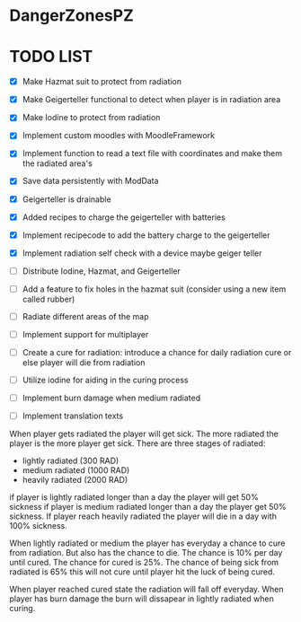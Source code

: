 # DangerZonesPZ

# TODO LIST

- [x] Make Hazmat suit to protect from radiation
- [x] Make Geigerteller functional to detect when player is in radiation area
- [x] Make Iodine to protect from radiation
- [x] Implement custom moodles with MoodleFramework
- [x] Implement function to read a text file with coordinates and make them the radiated area's
- [x] Save data persistently with ModData
- [x] Geigerteller is drainable
- [x] Added recipes to charge the geigerteller with batteries
- [x] Implement recipecode to add the battery charge to the geigerteller
- [x] Implement radiation self check with a device maybe geiger teller
- [ ] Distribute Iodine, Hazmat, and Geigerteller
- [ ] Add a feature to fix holes in the hazmat suit (consider using a new item called rubber)
- [ ] Radiate different areas of the map
- [ ] Implement support for multiplayer
- [ ] Create a cure for radiation: introduce a chance for daily radiation cure or else player will die from radiation
- [ ] Utilize iodine for aiding in the curing process
- [ ] Implement burn damage when medium radiated
- [ ] Implement translation texts


When player gets radiated the player will get sick. The more radiated the player is the more player get sick.
There are three stages of radiated:
- lightly radiated (300 RAD)
- medium radiated (1000 RAD)
- heavily radiated (2000 RAD)

if player is lightly radiated longer than a day the player will get 50% sickness
if player is medium radiated longer than a day the player get 50% sickness.
If player reach heavily radiated the player will die in a day with 100% sickness.

When lightly radiated or medium the player has everyday a chance to cure from radiation.
But also has the chance to die. The chance is 10% per day until cured.
The chance for cured is 25%.
The chance of being sick from radiated is 65% this will not cure until player hit the luck of being cured.

When player reached cured state the radiation will fall off everyday.
When player has burn damage the burn will dissapear in lightly radiated when curing.

